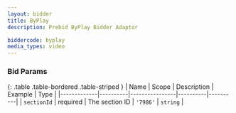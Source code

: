 ```yaml
---
layout: bidder
title: ByPlay
description: Prebid ByPlay Bidder Adaptor

biddercode: byplay
media_types: video
---
```


### Bid Params

{: .table .table-bordered .table-striped }
| Name        | Scope    | Description    | Example  | Type     |
|-------------|----------|----------------|----------|----------|
| `sectionId` | required | The section ID | `'7986'` | `string` |
